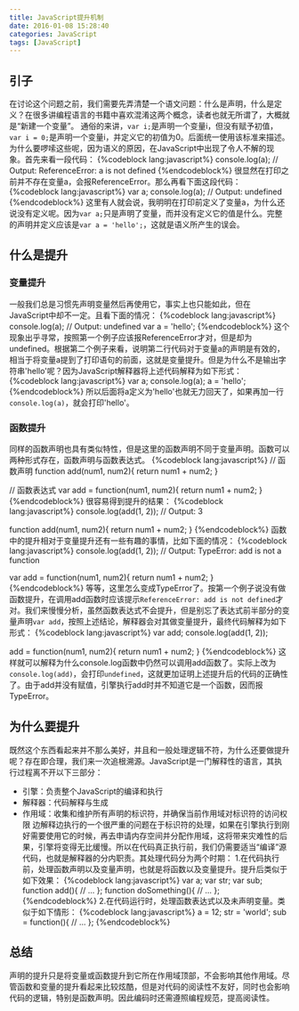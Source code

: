 ```yaml
---
title: JavaScript提升机制
date: 2016-01-08 15:28:40
categories: JavaScript
tags: [JavaScript]
---
```

## 引子
在讨论这个问题之前，我们需要先弄清楚一个语文问题：什么是声明，什么是定义？在很多讲编程语言的书籍中喜欢混淆这两个概念，读者也就无所谓了，大概就是“新建一个变量”。
通俗的来讲，`var i;`是声明一个变量i，但没有赋予初值，`var i = 0;`是声明一个变量i，并定义它的初值为0。后面统一使用该标准来描述。为什么要啰嗦这些呢，因为语义的原因，在JavaScript中出现了令人不解的现象。首先来看一段代码：
{%codeblock lang:javascript%}
console.log(a);    // Output: ReferenceError: a is not defined
{%endcodeblock%}
很显然在打印之前并不存在变量a，会报ReferenceError。那么再看下面这段代码：
{%codeblock lang:javascript%}
var a;
console.log(a);    // Output: undefined
{%endcodeblock%}
这里有人就会说，我明明在打印前定义了变量a，为什么还说没有定义呢。因为`var a;`只是声明了变量，而并没有定义它的值是什么。完整的声明并定义应该是`var a = 'hello';`，这就是语义所产生的误会。
<!--more-->
## 什么是提升
### 变量提升
一般我们总是习惯先声明变量然后再使用它，事实上也只能如此，但在JavaScript中却不一定。且看下面的情况：
{%codeblock lang:javascript%}
console.log(a);    // Output: undefined
var a = 'hello';
{%endcodeblock%}
这个现象出乎寻常，按照第一个例子应该报ReferenceError才对，但是却为undefined。根据第二个例子来看，说明第二行代码对于变量a的声明是有效的，相当于将变量a提到了打印语句的前面，这就是变量提升。但是为什么不是输出字符串'hello'呢？因为JavaScript解释器将上述代码解释为如下形式：
{%codeblock lang:javascript%}
var a;
console.log(a);
a = 'hello';
{%endcodeblock%}
所以后面将a定义为'hello'也就无力回天了，如果再加一行`console.log(a)`，就会打印'hello'。

### 函数提升
同样的函数声明也具有类似特性，但是这里的函数声明不同于变量声明。函数可以两种形式存在，函数声明与函数表达式。
{%codeblock lang:javascript%}
// 函数声明
function add(num1, num2){
    return num1 + num2;
}

// 函数表达式
var add = function(num1, num2){
    return num1 + num2;
}
{%endcodeblock%}
很容易得到提升的结果：
{%codeblock lang:javascript%}
console.log(add(1, 2));    // Output: 3

function add(num1, num2){
    return num1 + num2;
}
{%endcodeblock%}
函数中的提升相对于变量提升还有一些有趣的事情，比如下面的情况：
{%codeblock lang:javascript%}
console.log(add(1, 2));    // Output: TypeError: add is not a function

var add = function(num1, num2){
    return num1 + num2;
}
{%endcodeblock%}
等等，这里怎么变成TypeError了。按第一个例子说没有做函数提升，在调用add函数时应该提示`ReferenceError: add is not defined`才对。我们来慢慢分析，虽然函数表达式不会提升，但是别忘了表达式前半部分的变量声明`var add`，按照上述结论，解释器会对其做变量提升，最终代码解释为如下形式：
{%codeblock lang:javascript%}
var add;
console.log(add(1, 2));

add = function(num1, num2){
    return num1 + num2;
}
{%endcodeblock%}
这样就可以解释为什么console.log函数中仍然可以调用add函数了。实际上改为`console.log(add)`，会打印`undefined`，这就更加证明上述提升后的代码的正确性了。由于add并没有赋值，引擎执行add时并不知道它是一个函数，因而报TypeError。

## 为什么要提升
既然这个东西看起来并不那么美好，并且和一般处理逻辑不符，为什么还要做提升呢？存在即合理，我们来一次追根溯源。JavaScript是一门解释性的语言，其执行过程离不开以下三部分：
- 引擎：负责整个JavaScript的编译和执行
- 解释器：代码解释与生成
- 作用域：收集和维护所有声明的标识符，并确保当前作用域对标识符的访问权限
边解释边执行的一个很严重的问题在于标识符的处理，如果在引擎执行到刚好需要使用它的时候，再去申请内存空间并分配作用域，这将带来灾难性的后果，引擎将变得无比缓慢。所以在代码真正执行前，我们仍需要适当“编译”源代码，也就是解释器的分内职责。其处理代码分为两个时期：
    1.在代码执行前，处理函数声明以及变量声明，也就是将函数以及变量提升。提升后类似于如下效果：
{%codeblock lang:javascript%}
var a;
var str;
var sub;
function add(){
    // ...
};
function doSomething(){
    // ...
};
{%endcodeblock%}
    2.在代码运行时，处理函数表达式以及未声明变量。类似于如下情形：
{%codeblock lang:javascript%}
a = 12;
str = 'world';
sub = function(){
    // ...
};
{%endcodeblock%}

## 总结
声明的提升只是将变量或函数提升到它所在作用域顶部，不会影响其他作用域。尽管函数和变量的提升看起来比较炫酷，但是对代码的阅读性不友好，同时也会影响代码的逻辑，特别是函数声明。因此编码时还需遵照编程规范，提高阅读性。